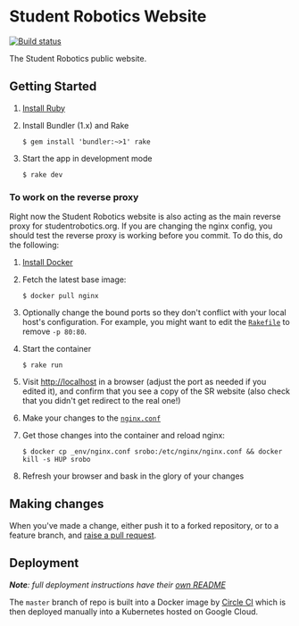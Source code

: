 # Student Robotics Website

[![Build status][build-badge]][build-page]

The Student Robotics public website.

## Getting Started

1. [Install Ruby][install-ruby]

2. Install Bundler (1.x) and Rake

    ```
    $ gem install 'bundler:~>1' rake
    ```

3. Start the app in development mode

    ```shell
    $ rake dev
    ```

### To work on the reverse proxy

Right now the Student Robotics website is also acting as the main reverse proxy
for studentrobotics.org. If you are changing the nginx config, you should test
the reverse proxy is working before you commit. To do this, do the following:

1. [Install Docker][docker]

2. Fetch the latest base image:
    ``` shell
    $ docker pull nginx
    ```

3. Optionally change the bound ports so they don't conflict with your local host's
   configuration. For example, you might want to edit the [`Rakefile`](Rakefile)
   to remove `-p 80:80`.

4. Start the container

    ``` shell
    $ rake run
    ```

5. Visit <http://localhost> in a browser (adjust the port as needed if you
   edited it), and confirm that you see a copy of the SR website (also check that
   you didn't get redirect to the real one!)

6. Make your changes to the [`nginx.conf`](_env/nginx.conf)

7. Get those changes into the container and reload nginx:
    ``` shell
    $ docker cp _env/nginx.conf srobo:/etc/nginx/nginx.conf && docker kill -s HUP srobo
    ```

8. Refresh your browser and bask in the glory of your changes

## Making changes

When you've made a change, either push it to a forked repository, or to a
feature branch, and [raise a pull request][raise-a-pr].

## Deployment

***Note**: full deployment instructions have their [own README][deployment-readme]*

The `master` branch of repo is built into a Docker image by [Circle CI][circle-ci]
which is then deployed manually into a Kubernetes hosted on Google Cloud.

[build-badge]: https://circleci.com/gh/srobo/website/tree/master.png?style=shield
[build-page]: https://circleci.com/gh/srobo/website/tree/master
[docker]: https://docker.com/
[install-ruby]: https://www.ruby-lang.org/en/documentation/installation/
[raise-a-pr]: https://github.com/srobo/website/pull/new/gh-pages
[circle-ci]: https://circleci.com/gh/srobo/website
[deployment-readme]: _env/README.md
